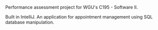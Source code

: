 Performance assessment project for WGU's C195 - Software II.

Built in IntelliJ. An application for appointment management using SQL database manipulation.
